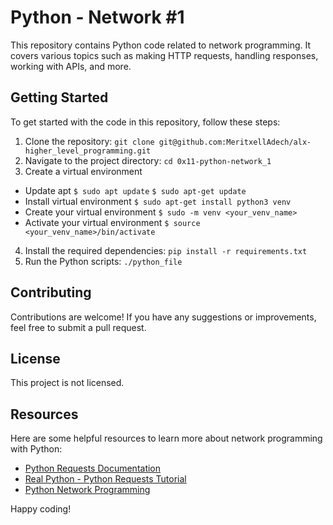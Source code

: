# Python - Network #1

This repository contains Python code related to network programming. It covers various topics such as making HTTP requests, handling responses, working with APIs, and more.

## Getting Started

To get started with the code in this repository, follow these steps:

1. Clone the repository: `git clone git@github.com:MeritxellAdech/alx-higher_level_programming.git`
2. Navigate to the project directory: `cd 0x11-python-network_1`
3. Create a virtual environment
 * Update apt
    `$ sudo apt update`
    `$ sudo apt-get update`
 * Install virtual environment
    `$ sudo apt-get install python3 venv`
 * Create your virtual environment
    `$ sudo -m venv <your_venv_name>`
 * Activate your virtual environment
    `$ source <your_venv_name>/bin/activate`
4. Install the required dependencies: `pip install -r requirements.txt`
5. Run the Python scripts: `./python_file`

## Contributing

Contributions are welcome! If you have any suggestions or improvements, feel free to submit a pull request.

## License

This project is not licensed.

## Resources

Here are some helpful resources to learn more about network programming with Python:

- [Python Requests Documentation](https://docs.python-requests.org/en/latest/)
- [Real Python - Python Requests Tutorial](https://realpython.com/python-requests/)
- [Python Network Programming](https://www.tutorialspoint.com/python_network_programming/index.htm)

Happy coding!
